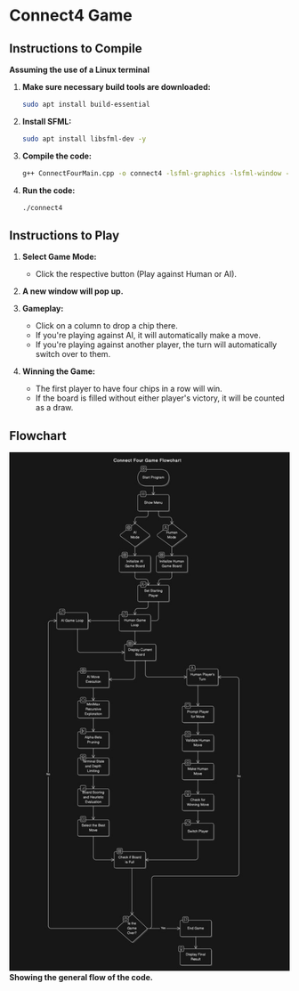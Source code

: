 # Connect4 Game

## Instructions to Compile

**Assuming the use of a Linux terminal**

1. **Make sure necessary build tools are downloaded:**
    ```sh
    sudo apt install build-essential
    ```

2. **Install SFML:**
    ```sh
    sudo apt install libsfml-dev -y
    ```

3. **Compile the code:**
    ```sh
    g++ ConnectFourMain.cpp -o connect4 -lsfml-graphics -lsfml-window -lsfml-system
    ```

4. **Run the code:**
    ```sh
    ./connect4
    ```

## Instructions to Play

1. **Select Game Mode:**
    - Click the respective button (Play against Human or AI).

2. **A new window will pop up.**

3. **Gameplay:**
    - Click on a column to drop a chip there.
    - If you're playing against AI, it will automatically make a move.
    - If you're playing against another player, the turn will automatically switch over to them.

4. **Winning the Game:**
    - The first player to have four chips in a row will win.
    - If the board is filled without either player's victory, it will be counted as a draw.


## Flowchart
![Flowchart](flowchart.jpg)
**Showing the general flow of the code.**